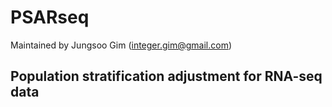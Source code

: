 # PSARseq
Maintained by Jungsoo Gim (integer.gim@gmail.com)

## Population stratification adjustment for RNA-seq data
